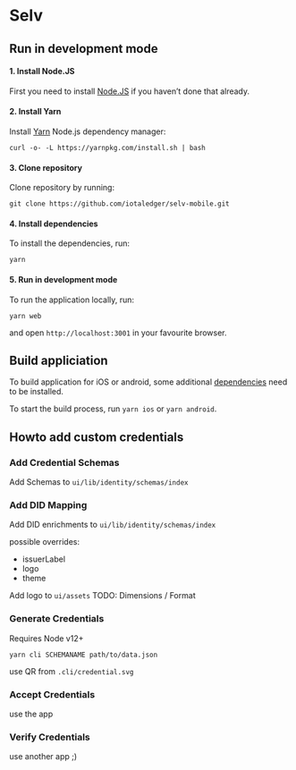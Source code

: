 # Selv

## Run in development mode

#### 1. Install Node.JS

First you need to install [Node.JS](https://nodejs.org) if you haven’t done that already.

#### 2. Install Yarn

Install [Yarn](https://yarnpkg.com/) Node.js dependency manager:

```
curl -o- -L https://yarnpkg.com/install.sh | bash
```

#### 3. Clone repository

Clone repository by running:

```
git clone https://github.com/iotaledger/selv-mobile.git
```

#### 4. Install dependencies

To install the dependencies, run:

```
yarn
```

#### 5. Run in development mode

To run the application locally, run:

```
yarn web
```

and open `http://localhost:3001` in your favourite browser.

## Build appliciation

To build application for iOS or android, some additional [dependencies](https://capacitor.ionicframework.com/docs/getting-started/dependencies) need to be installed.

To start the build process, run `yarn ios` or `yarn android`.

## Howto add custom credentials

### Add Credential Schemas

Add Schemas to `ui/lib/identity/schemas/index`

### Add DID Mapping

Add DID enrichments to `ui/lib/identity/schemas/index`

possible overrides:

-   issuerLabel
-   logo
-   theme

Add logo to `ui/assets` TODO: Dimensions / Format

### Generate Credentials

Requires Node v12+

`yarn cli SCHEMANAME path/to/data.json`

use QR from `.cli/credential.svg`

### Accept Credentials

use the app

### Verify Credentials

use another app ;)
